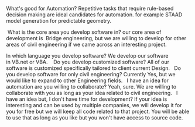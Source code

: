 What's good for Automation?
Repetitive tasks that require rule-based decision making are ideal candidates for automation. for example STAAD model generation for predictable geometry.

 What is the core area you develop software in?
our core area of development is  Bridge engineering, but we are willing to develop for other areas of civil engineering if we came across an interesting project.

In which language you develop software?
We develop our software in VB.net or VBA.
  
Do you develop customized software?
All of our software is customized specifically tailored to client current Design.
 
Do you develop software for only civil engineering?
Currently Yes, but we would like to expand to other Engineering fields.
 
I have an idea for automation are you willing to collaborate?
Yeah, sure. We are willing to collaborate with you as long as your idea related to civil engineering.
 
I have an idea but, I don't have time for development?
If your idea is interesting and can be used by multiple companies, we will develop it for you for free but we will keep all code related to that project. You will be able to use that as long as you like but you won't have access to source code.

